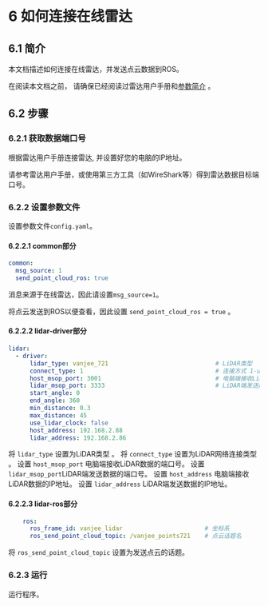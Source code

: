 # 6 如何连接在线雷达



## 6.1 简介

本文档描述如何连接在线雷达，并发送点云数据到ROS。

在阅读本文档之前， 请确保已经阅读过雷达用户手册和[参数简介](../intro/02_parameter_intro_CN.md) 。



## 6.2 步骤

### 6.2.1 获取数据端口号

根据雷达用户手册连接雷达, 并设置好您的电脑的IP地址。

请参考雷达用户手册，或使用第三方工具（如WireShark等）得到雷达数据目标端口号。

### 6.2.2 设置参数文件

设置参数文件```config.yaml```。

#### 6.2.2.1 common部分

```yaml
common:
  msg_source: 1 
  send_point_cloud_ros: true                          
```

消息来源于在线雷达，因此请设置```msg_source=1```。

将点云发送到ROS以便查看，因此设置 ```send_point_cloud_ros = true``` 。

#### 6.2.2.2 lidar-driver部分

```yaml
lidar:
  - driver:
      lidar_type: vanjee_721                              # LiDAR类型
      connect_type: 1                                     # 连接方式 1-udp  2-tcp
      host_msop_port: 3001                                # 电脑端接收LiDAR数据的端口号
      lidar_msop_port: 3333                               # LiDAR端发送数据的端口号      
      start_angle: 0               
      end_angle: 360              
      min_distance: 0.3            
      max_distance: 45           
      use_lidar_clock: false
      host_address: 192.168.2.88
      lidar_address: 192.168.2.86    
```

将 ```lidar_type``` 设置为LiDAR类型 。
将 ```connect_type``` 设置为LiDAR网络连接类型 。
设置 ```host_msop_port``` 电脑端接收LiDAR数据的端口号。
设置 ```lidar_msop_port```LiDAR端发送数据的端口号。
设置 ```host_address```   电脑端接收LiDAR数据的IP地址。
设置 ```lidar_address```   LiDAR端发送数据的IP地址。

#### 6.2.2.3 lidar-ros部分

```yaml
    ros:
      ros_frame_id: vanjee_lidar                       # 坐标系
      ros_send_point_cloud_topic: /vanjee_points721    # 点云话题名
```

将 ```ros_send_point_cloud_topic``` 设置为发送点云的话题。 

### 6.2.3 运行

运行程序。

